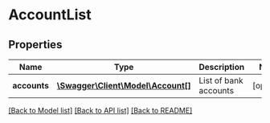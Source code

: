 # AccountList

## Properties
Name | Type | Description | Notes
------------ | ------------- | ------------- | -------------
**accounts** | [**\Swagger\Client\Model\Account[]**](Account.md) | List of bank accounts | [optional] 

[[Back to Model list]](../README.md#documentation-for-models) [[Back to API list]](../README.md#documentation-for-api-endpoints) [[Back to README]](../README.md)



